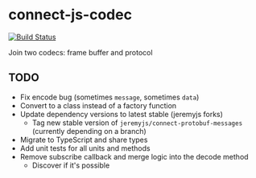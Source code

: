 # connect-js-codec
[![Build Status](https://travis-ci.org/spotware/connect-js-codec.svg?branch=master)](https://travis-ci.org/spotware/connect-js-codec)

Join two codecs: frame buffer and protocol

## TODO
* Fix encode bug (sometimes `message`, sometimes `data`)
* Convert to a class instead of a factory function
* Update dependency versions to latest stable (jeremyjs forks)
  * Tag new stable version of `jeremyjs/connect-protobuf-messages` (currently depending on a branch)
* Migrate to TypeScript and share types
* Add unit tests for all units and methods
* Remove subscribe callback and merge logic into the decode method
  * Discover if it's possible
